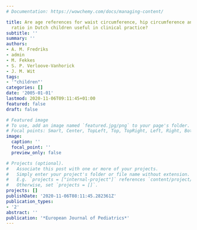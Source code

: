 ```yaml
---
# Documentation: https://wowchemy.com/docs/managing-content/

title: Are age references for waist circumference, hip circumference and waist-hip
  ratio in Dutch children useful in clinical practice?
subtitle: ''
summary: ''
authors:
- A. M. Fredriks
- admin
- M. Fekkes
- S. P. Verloove-Vanhorick
- J. M. Wit
tags:
- '"children"'
categories: []
date: '2005-01-01'
lastmod: 2020-11-06T09:11:45+01:00
featured: false
draft: false

# Featured image
# To use, add an image named `featured.jpg/png` to your page's folder.
# Focal points: Smart, Center, TopLeft, Top, TopRight, Left, Right, BottomLeft, Bottom, BottomRight.
image:
  caption: ''
  focal_point: ''
  preview_only: false

# Projects (optional).
#   Associate this post with one or more of your projects.
#   Simply enter your project's folder or file name without extension.
#   E.g. `projects = ["internal-project"]` references `content/project/deep-learning/index.md`.
#   Otherwise, set `projects = []`.
projects: []
publishDate: '2020-11-06T08:11:45.282361Z'
publication_types:
- '2'
abstract: ''
publication: '*European Journal of Pediatrics*'
---
```

